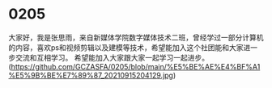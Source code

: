 # 0205
大家好，我是张思雨，来自新媒体学院数字媒体技术二班，曾经学过一部分计算机的内容，喜欢ps和视频剪辑以及建模等技术，希望能加入这个社团能和大家进一步交流和互相学习。
希望能加入大家跟大家一起学习一起进步。
(https://github.com/GCZASFA/0205/blob/main/%E5%BE%AE%E4%BF%A1%E5%9B%BE%E7%89%87_20210915204129.jpg)
